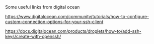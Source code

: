 Some useful links from digital ocean

https://www.digitalocean.com/community/tutorials/how-to-configure-custom-connection-options-for-your-ssh-client

https://docs.digitalocean.com/products/droplets/how-to/add-ssh-keys/create-with-openssh/
